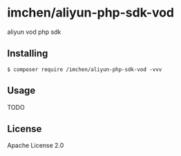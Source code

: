 # imchen/aliyun-php-sdk-vod

aliyun vod php sdk

## Installing

```shell
$ composer require /imchen/aliyun-php-sdk-vod -vvv
```

## Usage

TODO

## License

Apache License 2.0